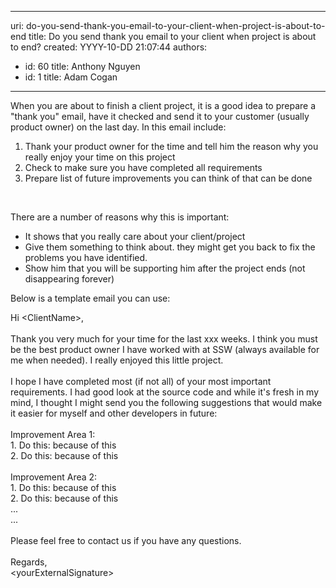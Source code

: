

---
uri: do-you-send-thank-you-email-to-your-client-when-project-is-about-to-end
title: Do you send thank you email to your client when project is about to end?
created: YYYY-10-DD 21:07:44
authors:
  - id: 60
    title: Anthony Nguyen
  - id: 1
    title: Adam Cogan
---




<span class='intro'> <p class="ssw15-rteElement-P">When you are about to finish a client project, it is a good idea to prepare a &quot;thank you&quot; email, have it checked and send it to your customer (usually product owner) on the last day. In this email include&#58;<br></p> </span>

<p></p><ol><li>Thank your product owner for the time and tell him the reason why you really enjoy your time on this project&#160;<br></li><li>Check to make sure you have completed all requirements<br></li><li>Prepare list of future improvements you can think of that can be done&#160;<br></li></ol><div><br></div><p>There are a number of reasons why this is important&#58;</p><ul><li>It shows that you really care about your client/project<br></li><li>Give them something to think about. they might get you back to fix the problems you have identified.<br></li><li>Show him that you will be supporting him after the project ends (not disappearing forever)<br></li></ul><p>Below is a template email you can use&#58;​<br></p><p class="ssw15-rteElement-GreyBox">Hi &lt;ClientName&gt;,&#160;<br><br>Thank you very much for your time for the last xxx weeks. I think you must be the best product owner I have worked with at SSW (always available for me when needed). I really enjoyed this little project.<br><br>I hope I have completed most (if not all) of your most important requirements. I had good look at the source code and while it's fresh in my mind, I thought I might send you the following suggestions that would make it easier for myself and other developers in future&#58;<br><br>Improvement Area 1&#58;<br>1. Do this&#58; because of this<br>2. Do this&#58; because of this<br><br>Improvement Area 2&#58;<br>1. Do this&#58; because of this<br>2. Do this&#58; because of this<br>...<br>...<br><br>Please feel free to contact us if you have any questions.<br><br>Regards,<br>&lt;yourExternalSignature&gt;<br></p><p><br></p>


